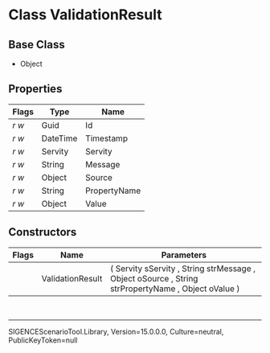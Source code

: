 # Class ValidationResult
## Base Class
- Object
## Properties
Flags|Type|Name
-|-|-
*r* *w*|Guid|Id
*r* *w*|DateTime|Timestamp
*r* *w*|Servity|Servity
*r* *w*|String|Message
*r* *w*|Object|Source
*r* *w*|String|PropertyName
*r* *w*|Object|Value
## Constructors
Flags|Name|Parameters
-|-|-
&nbsp;|ValidationResult|( Servity sServity , String strMessage , Object oSource , String strPropertyName , Object oValue )

<br /><hr />
SIGENCEScenarioTool.Library, Version=15.0.0.0, Culture=neutral, PublicKeyToken=null
